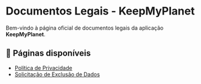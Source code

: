 # Documentos Legais - KeepMyPlanet

Bem-vindo à página oficial de documentos legais da aplicação **KeepMyPlanet**.

## 📄 Páginas disponíveis

- [Política de Privacidade](privacy_policy/)
- [Solicitação de Exclusão de Dados](data_deletion/)
